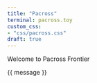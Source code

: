 ```yaml
---
title: "Pacross"
terminal: pacross.toy
custom_css:
- "css/pacross.css"
draft: true
---
```


Welcome to Pacross Frontier

<script type="importmap">
  {
    "imports": {
      "vue": "https://unpkg.com/vue@3/dist/vue.esm-browser.js",
      "app": "/js/pacross/app.js"
    }
  }
</script>

<script type="module" src="/js/pacross/main.js"></script>

<div id="app">
	<div class="main-wrapper">
		{{ message }}
	</div>
</div>